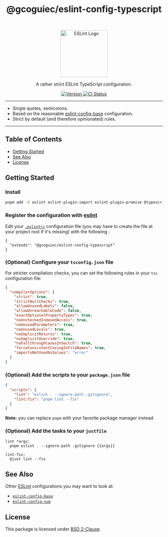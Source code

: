 <h1 align="center">@gcoguiec/eslint-config-typescript</h1>
<br>
<p align="center">
  <img src="https://d33wubrfki0l68.cloudfront.net/204482ca413433c80cd14fe369e2181dd97a2a40/092e2/assets/img/logo.svg" width="150" alt="ESLint Logo"/>
</p>
<p align="center">
  A rather strict ESLint TypeScript configuration.
</p>
<p align="center">
  <a href="https://www.npmjs.com/package/@gcoguiec/eslint-config-typescript">
    <img src="https://img.shields.io/github/package-json/v/gcoguiec/eslint-config?filename=packages%2Feslint-config-typescript%2Fpackage.json&style=flat-square" alt="Version"/>
  </a>
  <a href="https://github.com/gcoguiec/eslint-config/actions/workflows/ci.yml">
    <img src="https://img.shields.io/github/actions/workflow/status/gcoguiec/eslint-config/ci.yml?branch=main&label=ci&style=flat-square" alt="CI Status"/>
  </a>
</p>

<hr>

- Single quotes, semicolons.
- Based on the reasonable [eslint-config-base](https://github.com/gcoguiec/eslint-config/tree/main/packages/eslint-config-base) configuration.
- Strict by default (and therefore opinionated) rules.

<hr>

## Table of Contents

- [Getting Started](#getting-started)
- [See Also](#see-also)
- [License](#license)

## Getting Started

### Install

```bash
pnpm add -D eslint eslint-plugin-import eslint-plugin-promise @typescript-eslint/eslint-plugin @typescript-eslint/parser @gcoguiec/eslint-config-typescript
```

### Register the configuration with [eslint](https://eslint.org/)

Edit your [`.eslintrc`](https://eslint.org/docs/latest/use/configure/configuration-files#configuration-file-formats) configuration file (you may have to create the file at your project root if it's missing) with the following :

```
{
  "extends": "@gcoguiec/eslint-config-typescript"
}
```

### (Optional) Configure your `tsconfig.json` file

For stricter compilation checks, you can set the following rules in your `tsc` configuration file:

```json
{
  "compilerOptions": {
    "strict": true,
    "strictNullChecks": true,
    "allowUnusedLabels": false,
    "allowUnreachableCode": false,
    "exactOptionalPropertyTypes": true,
    "noUncheckedIndexedAccess": true,
    "noUnusedParameters": true,
    "noUnusedLocals": true,
    "noImplicitReturns": true,
    "noImplicitOverride": true,
    "noFallthroughCasesInSwitch": true,
    "forceConsistentCasingInFileNames": true,
    "importsNotUsedAsValues": "error"
  }
}
```

### (Optional) Add the scripts to your `package.json` file

```json
{
  "scripts": {
    "lint": "eslint . --ignore-path .gitignore",
    "lint:fix": "pnpm lint --fix"
  }
}
```

**Note:** you can replace `pnpm` with your favorite package manager instead.

### (Optional) Add the tasks to your `justfile`

```just
lint *args:
  pnpm eslint . --ignore-path .gitignore {{args}}

lint-fix:
  @just lint --fix
```

## See Also

Other [ESLint](https://eslint.org/) configurations you may want to look at:

- [`eslint-config-base`](https://github.com/gcoguiec/eslint-config/tree/main/packages/eslint-config-base)
- [`eslint-config-vue`](https://github.com/gcoguiec/eslint-config/tree/main/packages/eslint-config-vue)

## License

This package is licensed under [BSD 2-Clause](https://spdx.org/licenses/BSD-2-Clause.html).

